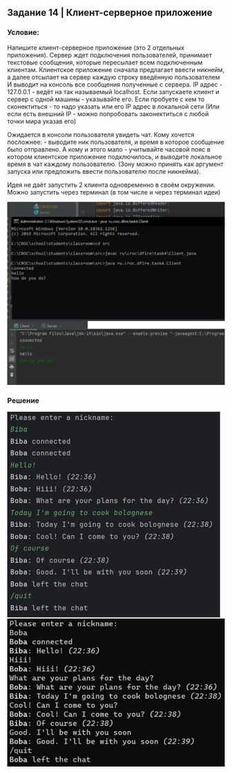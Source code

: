 ## Задание 14 | Клиент-серверное приложение
### Условие:
Напишите клиент-серверное приложение (это 2 отдельных приложения).
Сервер ждет подключения пользователей, принимает текстовые сообщения, которые пересылает всем подключенным клиентам.
Клиентское приложение сначала предлагает ввести никнейм, а далее отсылает на сервер каждую строку введённую пользователем
И выводит на консоль все сообщения полученные с сервера.
IP адрес - 127.0.0.1 - ведёт на так называемый localhost. Если запускаете клиент и сервер с одной машины - указывайте его. Если пробуете с кем то сконектиться - то надо указать или его IP адрес в локальной сети (Или если есть внешний IP - можно попробовать законектиться с любой точки мира указав его)

Ожидается в консоли пользователя увидеть чат.
Кому хочется посложнее: - выводите ник пользователя, и время в которое сообщение было отправлено. А кому и этого мало - учитывайте часовой пояс в котором клиентское приложение подключилось, и выводите локальное время в чат каждому пользователю. (Зону можно принять как аргумент запуска или предложить ввести пользователю после никнейма).

Идея не даёт запустить 2 клиента одновременно в своём окружении. Можно запустить через терминал (в том числе и через терминал идеи)

![Пример работы 14 задания](../../../../img/task14_example.png)

### Решение

![Чат от лица Бибы](../../../../img/console_task14_biba.png)
![Чат от лица Бобы](../../../../img/console_task14_boba.png)
